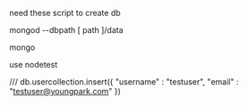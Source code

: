 need these script to create db

mongod --dbpath [ path  ]/data

mongo

use nodetest


/// 
db.usercollection.insert({ "username" : "testuser", "email" : "testuser@youngpark.com" })
